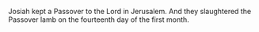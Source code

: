 Josiah kept a Passover to the Lord in Jerusalem. And they slaughtered the Passover lamb on the fourteenth day of the first month.
